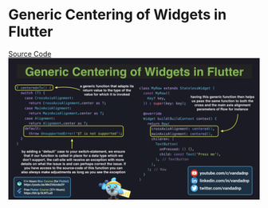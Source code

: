 # Generic Centering of Widgets in Flutter

[Source Code](generic-centering-of-widgets-in-flutter.dart)
![](generic-centering-of-widgets-in-flutter.jpg)
